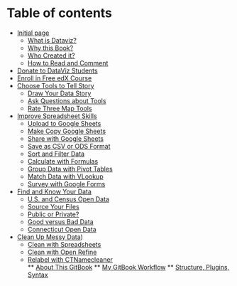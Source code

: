 # Table of contents

* [Initial page](README.md)
   * [What is Dataviz?](introduction/what.md)
   * [Why this Book?](introduction/why.md)
   * [Who Created it?](introduction/who.md)
   * [How to Read and Comment](introduction/how.md)
* [Donate to DataViz Students](donate/README.md)
* [Enroll in Free edX Course](enroll/README.md)
* [Choose Tools to Tell Story](choose/README.md)
   * [Draw Your Data Story](choose/draw/README.md)
   * [Ask Questions about Tools](choose/ask/README.md)
   * [Rate Three Map Tools](choose/rate/README.md)
* [Improve Spreadsheet Skills](spreadsheet/README.md)
   * [Upload to Google Sheets](spreadsheet/upload/README.md)
   * [Make Copy Google Sheets](spreadsheet/copy/README.md)
   * [Share with Google Sheets](spreadsheet/share/README.md)
   * [Save as CSV or ODS Format](spreadsheet/csv/README.md)
   * [Sort and Filter Data](spreadsheet/sort/README.md)
   * [Calculate with Formulas](spreadsheet/calculate/README.md)
   * [Group Data with Pivot Tables](spreadsheet/pivot/README.md)
   * [Match Data with VLookup](spreadsheet/vlookup/README.md)
   * [Survey with Google Forms](spreadsheet/forms/README.md)
* [Find and Know Your Data](find/README.md)
   * [U.S. and Census Open Data](find/us/README.md)
   * [Source Your Files](find/source/README.md)
   * [Public or Private?](find/public-private/README.md)
   * [Good versus Bad Data](find/good-bad/README.md)
   * [Connecticut Open Data](find/ct/README.md)
* [Clean Up Messy Data](clean/README.md))
  * [Clean with Spreadsheets](clean/spreadsheets/README.md)
  * [Clean with Open Refine](clean/open-refine/README.md)
  * [Relabel with CTNamecleaner](clean/ctnamecleaner/README.md)   
    ** [About This GitBook](gitbook/README.md)
    ** [My GitBook Workflow](gitbook/workflow.md)
    ** [Structure, Plugins, Syntax](gitbook/structure.md)
